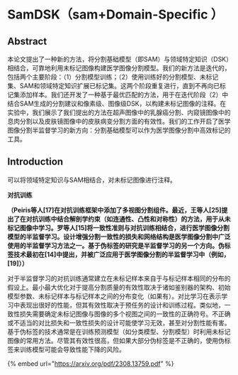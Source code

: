 # SamDSK（sam+Domain-Specific ）

## Abstract

本论文提出了一种新的方法，将分割基础模型（即SAM）与领域特定知识（DSK）相结合，可靠地利用未标记图像构建医学图像分割模型。我们的新方法是迭代的，包括两个主要阶段：（1）分割模型训练；（2）使用训练好的分割模型、未标记集、SAM和领域特定知识扩展已标记集。这两个阶段重复进行，直到不再向已标记集添加样本。我们还开发了一种基于最优匹配的方法，用于在迭代阶段（2）中结合SAM生成的分割建议和像素级、图像级DSK，以构建未标记图像的注释。在实验中，我们展示了我们提出的方法在超声图像中的乳腺癌分割、内窥镜图像中的息肉分割以及皮肤镜图像中的皮肤病变分割方面的有效性。我们的工作开启了医学图像分割半监督学习的新方向：分割基础模型可以作为医学图像分割中高效标记的工具。



## Introduction

可以将领域特定知识与SAM相结合，对未标记图像进行注释。



**对抗训练**

**（**Peiris等人\[17]在对抗训练框架中添加了多视图分割组件。最近，王等人\[25]提出了在对抗训练中结合解剖学约束（如连通性、凸性和对称性）的方法，用于从未标记图像中学习。罗等人\[15]将一致性准则与对抗训练相结合，进行医学图像分割模型的半监督学习。设计增强分割一致性的损失和网络结构是医学图像分割中广泛使用的半监督学习方法之一。基于伪标签的研究是半监督学习的另一个方向。伪标签技术最初在\[14]中提出，并被广泛应用于医学图像分割的半监督学习中（例如，\[19]）**）**



对于半监督学习的对抗训练通常建立在未标记样本来自于与标记样本相同的分布的假设上。最小最大优化对于提高分割质量的有效性取决于诸如鉴别器的架构、初始模型参数、未标记样本与标记样本之间的分布变化（如果有）。对比学习在表示学习中表现出很好的性能，但其有效性取决于预任务的设计和训练过程。类似地，一致性损失需要确定未标记图像与图像的多个视图之间的一致性的正确符号。不正确或不适当的对比损失和一致性损失的设计可能使学习无效，甚至对分割性能有害。基于伪标签的技术通常是在训练预测模型（如分类模型、分割模型）时利用未标记图像的常用方法。尽管其有效性很高，但如果大部分伪标签是不正确的，使用伪标签来训练模型可能会导致性能下降的风险。







{% embed url="https://arxiv.org/pdf/2308.13759.pdf" %}

